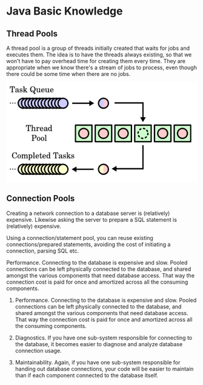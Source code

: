 # Java Basic Knowledge

## Thread Pools

A thread pool is a group of threads initially created that waits for jobs and executes them. The idea is to have the threads always existing, so that we won't have to pay overhead time for creating them every time. They are appropriate when we know there's a stream of jobs to process, even though there could be some time when there are no jobs.

![](/assets/import.png)

## Connection Pools

Creating a network connection to a database server is \(relatively\) expensive. Likewise asking the server to prepare a SQL statement is \(relatively\) expensive.

Using a connection/statement pool, you can reuse existing connections/prepared statements, avoiding the cost of initiating a connection, parsing SQL etc.

Performance. Connecting to the database is expensive and slow. Pooled connections can be left physically connected to the database, and shared amongst the various components that need database access. That way the connection cost is paid for once and amortized across all the consuming components.

1. Performance. Connecting to the database is expensive and slow. Pooled connections can be left physically connected to the database, and shared amongst the various components that need database access. That way the connection cost is paid for once and amortized across all the consuming components.

2. Diagnostics. If you have one sub-system responsible for connecting to the database, it becomes easier to diagnose and analyze database connection usage.

3. Maintainability. Again, if you have one sub-system responsible for handing out database connections, your code will be easier to maintain than if each component connected to the database itself.



